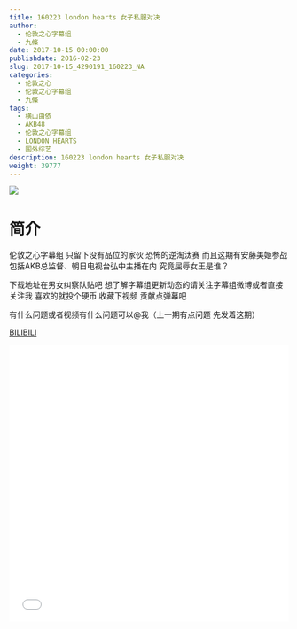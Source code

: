 ```yaml
---
title: 160223 london hearts 女子私服对决
author: 
  - 伦敦之心字幕组
  - 九條
date: 2017-10-15 00:00:00
publishdate: 2016-02-23
slug: 2017-10-15_4290191_160223_NA
categories: 
  - 伦敦之心
  - 伦敦之心字幕组
  - 九條
tags: 
  - 横山由依
  - AKB48
  - 伦敦之心字幕组
  - LONDON HEARTS
  - 国外综艺
description: 160223 london hearts 女子私服对决
weight: 39777
---
```


![](https://i.imgur.com/hXRY0Mc.jpg)

# 简介  
伦敦之心字幕组 只留下没有品位的家伙 恐怖的逆淘汰赛 而且这期有安藤美姬参战 包括AKB总监督、朝日电视台弘中主播在内 究竟屈辱女王是谁？
下载地址在男女纠察队贴吧 想了解字幕组更新动态的请关注字幕组微博或者直接关注我 喜欢的就投个硬币 收藏下视频 贡献点弹幕吧
有什么问题或者视频有什么问题可以@我（上一期有点问题  先发着这期）

  [BILIBILI](https://www.bilibili.com/video/av4290191/)


  <iframe src="//www.bilibili.com/html/html5player.html?cid=6938504&aid=4290191" width="100%" height="500" frameborder="0" allowfullscreen="allowfullscreen"></iframe>
